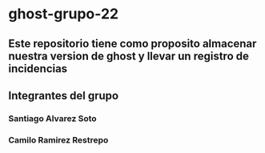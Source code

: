 # ghost-grupo-22

## Este repositorio tiene como proposito almacenar nuestra version de ghost y llevar un registro de incidencias

## Integrantes del grupo
### Santiago Alvarez Soto
### Camilo Ramirez Restrepo
